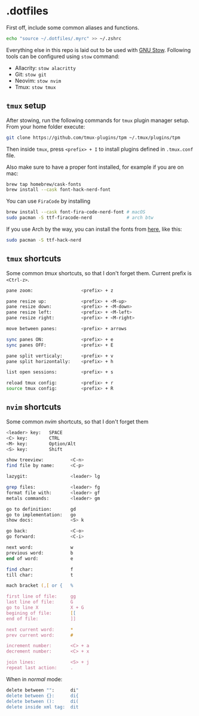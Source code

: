 # .dotfiles

First off, include some common aliases and functions.

```zsh
echo "source ~/.dotfiles/.myrc" >> ~/.zshrc
```

Everything else in this repo is laid out to be used with [GNU Stow](https://www.gnu.org/software/stow/). Following tools can be configured using `stow` command:

- Allacrity: `stow alacritty`
- Git: `stow git`
- Neovim: `stow nvim`
- Tmux: `stow tmux`

## `tmux` setup

After stowing, run the following commands for `tmux` plugin manager setup. From your home folder execute:

```zsh
git clone https://github.com/tmux-plugins/tpm ~/.tmux/plugins/tpm
```

Then inside `tmux`, press `<prefix> + I` to install plugins defined in `.tmux.conf` file.

Also make sure to have a proper font installed, for example if you are on mac:

```zsh
brew tap homebrew/cask-fonts
brew install --cask font-hack-nerd-font
```

You can use `FiraCode` by installing

```zsh
brew install --cask font-fira-code-nerd-font # macOS
sudo pacman -S ttf-firacode-nerd             # arch btw
```

If you use Arch by the way, you can install the fonts from [here](https://archlinux.org/groups/any/nerd-fonts/), like this:

```zsh
sudo pacman -S ttf-hack-nerd
```

## `tmux` shortcuts

Some common _tmux_ shortcuts, so that I don't forget them. Current prefix is `<Ctrl-z>`.

```zsh
pane zoom:                  <prefix> + z

pane resize up:             <prefix> + <M-up>
pane resize down:           <prefix> + <M-down>
pane resize left:           <prefix> + <M-left>
pane resize right:          <prefix> + <M-right>

move between panes:         <prefix> + arrows

sync panes ON:              <prefix> + e
sync panes OFF:             <prefix> + E

pane split verticaly:       <prefix> + v
pane split horizontally:    <prefix> + h

list open sessions:         <prefix> + s

reload tmux config:         <prefix> + r
source tmux config:         <prefix> + R
```

## `nvim` shortcuts

Some common _nvim_ shortcuts, so that I don't forget them

```zsh
<leader> key:   SPACE
<C> key:        CTRL
<M> key:        Option/Alt
<S> key:        Shift

show treeview:          <C-n>
find file by name:      <C-p>

lazygit:                <leader> lg

grep files:             <leader> fg
format file with:       <leader> gf
metals commands:        <leader> gm

go to definition:       gd
go to implementation:   go
show docs:              <S> k

go back:                <C-o>
go forward:             <C-i>

next word:              w
previous word:          b
end of word:            e

find char:              f
till char:              t

mach bracket (,[ or {   %

first line of file:     gg
last line of file:      G
go to line X            X + G
begining of file:       [[
end of file:            ]]

next current word:      *
prev current word:      #

increment number:       <C> + a
decrement number:       <C> + x

join lines:             <S> + j
repeat last action:     .
```

When in _normal_ mode:

```zsh
delete between "":      di"
delete between {}:      di{
delete between ():      di(
delete inside xml tag:  dit
```
